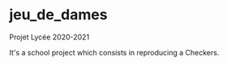# jeu_de_dames
Projet Lycée 2020-2021

It's a school project which consists in reproducing a Checkers.
